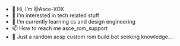 - 👋 Hi, I’m @Asce-XOX
- 👀 I’m interested in tech related stuff
- 🌱 I’m currently learning cs and design engineering 
- 📫 How to reach me asce_rom_support
- 🗿 Just a random aosp custom rom build bot seeking knowledge....

<!---
Asce-XOX/Asce-XOX is a ✨ special ✨ repository because its `README.md` (this file) appears on your GitHub profile.
You can click the Preview link to take a look at your changes.
--->
